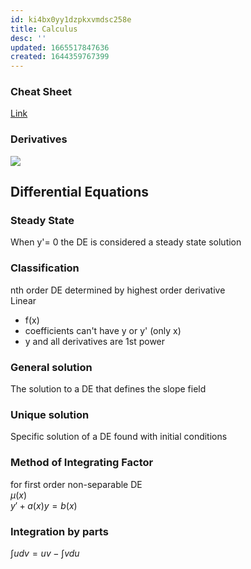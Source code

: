 ```yaml
---
id: ki4bx0yy1dzpkxvmdsc258e
title: Calculus
desc: ''
updated: 1665517847636
created: 1644359767399
---
```


### Cheat Sheet
[Link](https://drive.google.com/file/d/11k65PsW6R2pEqFFKbV26DSF_w6nNlZIg/view?usp=sharing)
### Derivatives
![](https://drive.google.com/uc?export=view&id=10KaHZtDEVq9nO24CYcwakFKvlOAXCJ5o)

## Differential Equations
### Steady State
When y'= 0 the DE is considered a steady state solution

### Classification
nth order DE determined by highest order derivative  
Linear 
* f(x)
* coefficients can't have y or y' (only x)
* y and all derivatives are 1st power

### General solution 
The solution to a DE that defines the slope field

### Unique solution
Specific solution of a DE found with initial conditions

### Method of Integrating Factor
for first order non-separable DE  
$\mu (x)$  
$y'+a(x)y = b(x)$


### Integration by parts
$\int udv = uv - \int vdu$